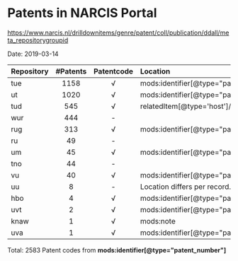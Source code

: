 Patents in NARCIS Portal
====================

https://www.narcis.nl/drilldownitems/genre/patent/coll/publication/ddall/meta_repositorygroupid

Date: 2019-03-14

| Repository  | #Patents  | Patentcode | Location
|:----------- |:---------:| :---------:|:-------|
| tue | 1158 | √ | mods:identifier[@type="patent_number"] 
| ut  | 1020 | √ | mods:identifier[@type="patent_number"] 
| tud | 545  | √ | relatedItem[@type='host']/titleInfo/title
| wur | 444  | - | 
| rug | 313  | √ | mods:identifier[@type="patent_number"] 
| ru  | 49   | - | 
| um  | 45   | √ | mods:identifier[@type="patent_number"]
| tno | 44   | - | 
| vu  | 40   | √ | mods:identifier[@type="patent_number"]
| uu  | 8    | - | Location differs per record.
| hbo | 4    | √ | mods:identifier[@type="patent_number"] 
| uvt | 2    | √ | mods:identifier[@type="patent_number"] 
| knaw| 1    | √ | mods:note 
| uva | 1    | √ | mods:identifier[@type="patent_number"] 

Total: 2583 Patent codes from **mods:identifier[@type="patent_number"]**
